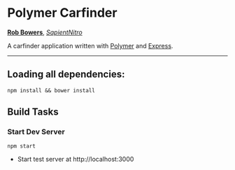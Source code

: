# Polymer Carfinder

**[Rob Bowers](mailto:rbowers@sapient.com)**, *[SapientNitro](http://sapientnitro.com)*

A carfinder application written with [Polymer](http://www.polymer-project.org/) and [Express](http://expressjs.com/).

-------------------------------

## Loading all dependencies:

    npm install && bower install


## Build Tasks

### Start Dev Server

    npm start

- Start test server at http://localhost:3000
